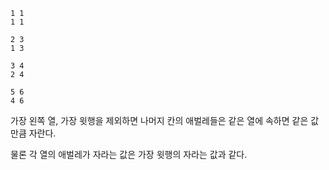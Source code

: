 ```
1 1
1 1
```

```
2 3
1 3
```

```
3 4
2 4
```

```
5 6
4 6
```

가장 왼쪽 열, 가장 윗행을 제외하면 나머지 칸의 애벌레들은 같은 열에 속하면 같은 값만큼 자란다.

물론 각 열의 애벌레가 자라는 값은 가장 윗행의 자라는 값과 같다.
